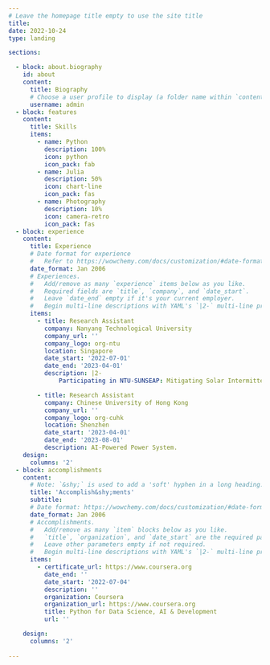 ```yaml
---
# Leave the homepage title empty to use the site title
title:
date: 2022-10-24
type: landing

sections:

  - block: about.biography
    id: about
    content:
      title: Biography
      # Choose a user profile to display (a folder name within `content/authors/`)
      username: admin
  - block: features
    content:
      title: Skills
      items:
        - name: Python
          description: 100%
          icon: python
          icon_pack: fab
        - name: Julia
          description: 50%
          icon: chart-line
          icon_pack: fas
        - name: Photography
          description: 10%
          icon: camera-retro
          icon_pack: fas
  - block: experience
    content:
      title: Experience
      # Date format for experience
      #   Refer to https://wowchemy.com/docs/customization/#date-format
      date_format: Jan 2006
      # Experiences.
      #   Add/remove as many `experience` items below as you like.
      #   Required fields are `title`, `company`, and `date_start`.
      #   Leave `date_end` empty if it's your current employer.
      #   Begin multi-line descriptions with YAML's `|2-` multi-line prefix.
      items:
        - title: Research Assistant
          company: Nanyang Technological University
          company_url: ''
          company_logo: org-ntu
          location: Singapore
          date_start: '2022-07-01'
          date_end: '2023-04-01'
          description: |2-
              Participating in NTU-SUNSEAP: Mitigating Solar Intermittency using Energy Storage System and Demand Side Management.

        - title: Research Assistant
          company: Chinese University of Hong Kong
          company_url: ''
          company_logo: org-cuhk
          location: Shenzhen
          date_start: '2023-04-01'
          date_end: '2023-08-01'
          description: AI-Powered Power System.
    design:
      columns: '2'
  - block: accomplishments
    content:
      # Note: `&shy;` is used to add a 'soft' hyphen in a long heading.
      title: 'Accomplish&shy;ments'
      subtitle:
      # Date format: https://wowchemy.com/docs/customization/#date-format
      date_format: Jan 2006
      # Accomplishments.
      #   Add/remove as many `item` blocks below as you like.
      #   `title`, `organization`, and `date_start` are the required parameters.
      #   Leave other parameters empty if not required.
      #   Begin multi-line descriptions with YAML's `|2-` multi-line prefix.
      items:
        - certificate_url: https://www.coursera.org
          date_end: ''
          date_start: '2022-07-04'
          description: ''
          organization: Coursera
          organization_url: https://www.coursera.org
          title: Python for Data Science, AI & Development
          url: ''

    design:
      columns: '2'
 
---
```

